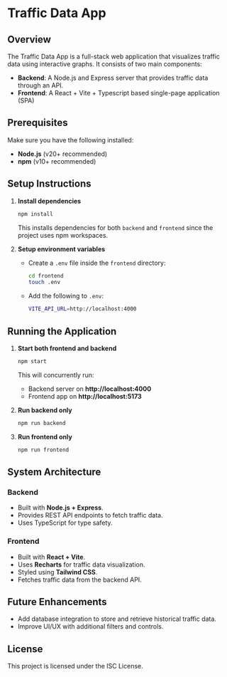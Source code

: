 # Traffic Data App

## Overview

The Traffic Data App is a full-stack web application that visualizes traffic data using interactive graphs. It consists of two main components:

- **Backend**: A Node.js and Express server that provides traffic data through an API.
- **Frontend**: A React + Vite + Typescript based single-page application (SPA)

## Prerequisites

Make sure you have the following installed:

- **Node.js** (v20+ recommended)
- **npm** (v10+ recommended)

## Setup Instructions

1. **Install dependencies**

   ```sh
   npm install
   ```

   This installs dependencies for both `backend` and `frontend` since the project uses npm workspaces.

2. **Setup environment variables**
   - Create a `.env` file inside the `frontend` directory:
     ```sh
     cd frontend
     touch .env
     ```
   - Add the following to `.env`:
     ```sh
     VITE_API_URL=http://localhost:4000
     ```

## Running the Application

1. **Start both frontend and backend**

   ```sh
   npm start
   ```

   This will concurrently run:

   - Backend server on **http://localhost:4000**
   - Frontend app on **http://localhost:5173**

2. **Run backend only**

   ```sh
   npm run backend
   ```

3. **Run frontend only**
   ```sh
   npm run frontend
   ```

## System Architecture

### Backend

- Built with **Node.js + Express**.
- Provides REST API endpoints to fetch traffic data.
- Uses TypeScript for type safety.

### Frontend

- Built with **React + Vite**.
- Uses **Recharts** for traffic data visualization.
- Styled using **Tailwind CSS**.
- Fetches traffic data from the backend API.

## Future Enhancements

- Add database integration to store and retrieve historical traffic data.
- Improve UI/UX with additional filters and controls.

## License

This project is licensed under the ISC License.

